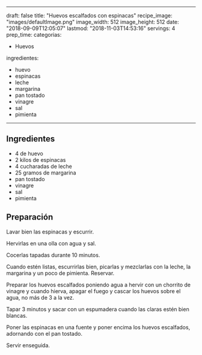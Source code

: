 
---
draft: false
title: "Huevos escalfados con espinacas"
recipe_image: "images/defaultImage.png"
image_width: 512
image_height: 512
date: "2018-09-09T12:05:07"
lastmod: "2018-11-03T14:53:16"
servings: 4
prep_time: 
categorias:
  - Huevos

ingredientes:
  - huevo
  - espinacas
  - leche
  - margarina
  - pan tostado
  - vinagre
  - sal
  - pimienta
---

## Ingredientes
- 4  de huevo
- 2 kilos de espinacas
- 4 cucharadas de leche
- 25 gramos de margarina
- pan tostado
- vinagre
- sal
- pimienta

## Preparación
Lavar bien las espinacas y escurrir.

Hervirlas en una olla con agua y sal.

Cocerlas tapadas durante 10 minutos.

Cuando estén listas, escurrirlas bien, picarlas y mezclarlas con la leche, la margarina y un poco de pimienta. Reservar.

Preparar los huevos escalfados poniendo agua a hervir con un chorrito de vinagre y cuando hierva, apagar el fuego y cascar los huevos sobre el agua, no más de 3 a la vez.

Tapar 3 minutos y sacar con un espumadera cuando las claras estén bien blancas.

Poner las espinacas en una fuente y poner encima los huevos escalfados, adornando con el pan tostado.

Servir enseguida.


